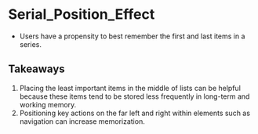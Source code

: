 # Serial_Position_Effect
- Users have a propensity to best remember the first and last items in a series.

## Takeaways
1. Placing the least important items in the middle of lists can be helpful because these items tend to be stored less frequently in long-term and working memory.
2. Positioning key actions on the far left and right within elements such as navigation can increase memorization.

